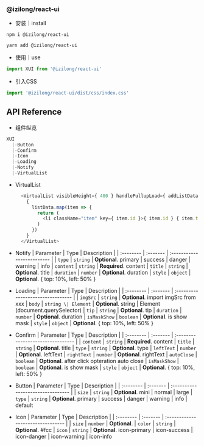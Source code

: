 ### @izilong/react-ui

- 安装｜install
```shell
npm i @izilong/react-ui
```
```shell
yarn add @izilong/react-ui
```

- 使用｜use
```js
import XUI from '@izilong/react-ui'
```
- 引入CSS
```js
import '@izilong/react-ui/dist/css/index.css'
```

## API Reference


- 组件纵览
```js
XUI
  |-Button
  |-Confirm
  |-Icon
  |-Loading
  |-Notify
  |-VirtualList
```

- VirtualList
  ```js
    <VirtualList visibleHeight={ 400 } handlePullupLoad={ addListData }>
      {
        listData.map(item => {
          return (
            <li className="item" key={ item.id }>{ item.id } { item.text }</li>
          )
        })
      }
    </VirtualList>
  ```


- Notify
  | Parameter | Type     | Description                |
  | :-------- | :------- | :------------------------- |
  | `type` | `string` | **Optional**. primary \| success \| danger \| warning \| info
  | `content` | `string` | **Required**. content
  | `title` | `string` | **Optional**. title
  | `duration` | `number` | **Optional**. duration
  | `style` | `object` | **Optional**. { top: 10%, left: 50% }



- Loading
  | Parameter | Type     | Description                       |
  | :-------- | :------- | :-------------------------------- |
  | `imgSrc` | `string` | **Optional**. import imgSrc from xxx
  | `body` | `string \| Element` | **Optional**. string \| Element (document.querySelector)
  | `tip` | `string` | **Optional**. tip
  | `duration` | `number` | **Optional**. duration
  | `isMaskShow` | `boolean` | **Optional**. is show mask
  | `style` | `object` | **Optional**. { top: 10%, left: 50% }


- Confirm
    | Parameter | Type     | Description                       |
    | :-------- | :------- | :-------------------------------- |
    | `content` | `string` | **Required**. content
    | `title` | `string` | **Optional**. title
    | `type` | `string` | **Optional**. type
    | `leftText` | `number` | **Optional**. leftText
    | `rightText` | `number` | **Optional**. rightText
    | `autoClose` | `boolean` | **Optional**. after click opteration auto close
    | `isMaskShow` | `boolean` | **Optional**. is show mask
    | `style` | `object` | **Optional**. { top: 10%, left: 50% }


- Button
    | Parameter | Type     | Description                       |
    | :-------- | :------- | :-------------------------------- |
    | `size` | `string` | **Optional**. mini \| normal \| large
    | `type` | `string` | **Optional**. primary \| success \| danger \| warning \| info \| default


- Icon
    | Parameter | Type     | Description                       |
    | :-------- | :------- | :-------------------------------- |
    | `size` | `number` | **Optional**.
    | `color` | `string` | **Optional**. #fcc
    | `icon` | `string` | **Optional**. icon-primary \| icon-success \| icon-danger \| icon-warning \| icon-info

